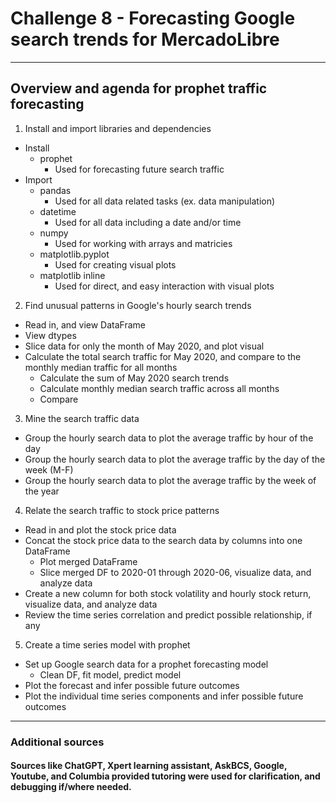 # Challenge 8 - Forecasting Google search trends for MercadoLibre
-------

## Overview and agenda for prophet traffic forecasting
1. Install and import libraries and dependencies
- Install
  - prophet
    - Used for forecasting future search traffic
- Import
  - pandas
    - Used for all data related tasks (ex. data manipulation)
  - datetime
    - Used for all data including a date and/or time
  - numpy
    - Used for working with arrays and matricies
  - matplotlib.pyplot
    - Used for creating visual plots
  - matplotlib inline
    - Used for direct, and easy interaction with visual plots
2. Find unusual patterns in Google's hourly search trends
- Read in, and view DataFrame
- View dtypes
- Slice data for only the month of May 2020, and plot visual
- Calculate the total search traffic for May 2020, and compare to the monthly median traffic for all months
  - Calculate the sum of May 2020 search trends
  - Calculate monthly median search traffic across all months
  - Compare
3. Mine the search traffic data
- Group the hourly search data to plot the average traffic by hour of the day
- Group the hourly search data to plot the average traffic by the day of the week (M-F)
- Group the hourly search data to plot the average traffic by the week of the year
4. Relate the search traffic to stock price patterns
- Read in and plot the stock price data
- Concat the stock price data to the search data by columns into one DataFrame
  - Plot merged DataFrame
  - Slice merged DF to 2020-01 through 2020-06, visualize data, and analyze data
- Create a new column for both stock volatility and hourly stock return, visualize data, and analyze data
- Review the time series correlation and predict possible relationship, if any
5. Create a time series model with prophet
- Set up Google search data for a prophet forecasting model
  - Clean DF, fit model, predict model
- Plot the forecast and infer possible future outcomes
- Plot the individual time series components and infer possible future outcomes
-------
### Additional sources
#### Sources like ChatGPT, Xpert learning assistant, AskBCS, Google, Youtube, and Columbia provided tutoring were used for clarification, and debugging if/where needed.
